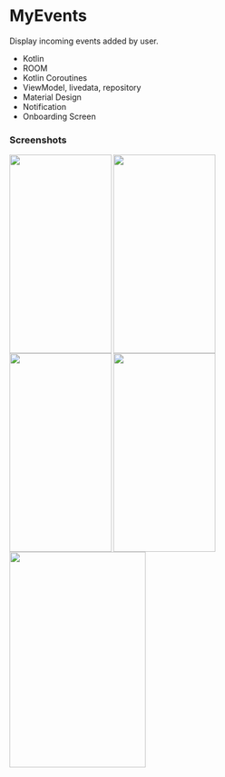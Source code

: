 # MyEvents
Display incoming events added by user.

* Kotlin
* ROOM
* Kotlin Coroutines
* ViewModel, livedata, repository
* Material Design
* Notification
* Onboarding Screen

### Screenshots
<a href="url"><img src="https://play-lh.googleusercontent.com/c02d2aaxdA_mkj2RluB9MQL_zS5fKH6872Ua-uL5JVYq29f01S9faD8ZfDmQIVV-c4hX=w720-h310-rw" align="left" height="350" width="180" ></a>

<a href="url"><img src="https://play-lh.googleusercontent.com/XvQyD_epewA-U8VoYQlgaFk6N5UiyuRztB4g1h9E0F9oz2ltx_qWYNGrMmGEY9sIs2C1=w720-h310-rw" align="left" height="350" width="180" ></a>

<a href="url"><img src="https://play-lh.googleusercontent.com/ZQdUu2GVOYB6MyTRN2fR6UwyJerF6SYF16Mnh4NX1ehehat_70bnFclzsi_RXfNmpQ=w720-h310-rw" align="left" height="350" width="180" ></a>

<a href="url"><img src="https://play-lh.googleusercontent.com/RlggkpebJA5mypdGabiyiZYvJMsJ99nl7uvTgPPwYOzqunvCQL9Dz6dZctYjv0ZEXdpB=w720-h310-rw" align="left" height="350" width="180" ></a>

<a href="url"><img src="https://static.wixstatic.com/media/466b5c_d915c66a7f5442b2bb1bd243358547e9~mv2.png/v1/fill/w_494,h_825,al_c,q_90,usm_0.66_1.00_0.01/device-2020-09-29-164551.webp" align="left" height="380" width="240" ></a>
